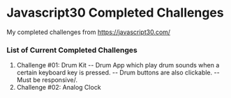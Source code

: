 # Javascript30 Completed Challenges
My completed challenges from https://javascript30.com/


### List of Current Completed Challenges
1. Challenge #01: Drum Kit 
-- Drum App which play drum sounds when a certain keyboard key is pressed.
-- Drum buttons are also clickable.
-- Must be responsive/.
2. Challenge #02: Analog Clock
